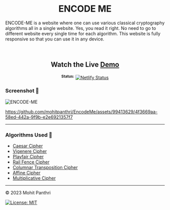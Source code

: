 <div align="center"> 
  <h1>ENCODE ME</h1>
</div>
  
ENCODE-ME is a website where one can use various classical cryptography algorithms all in a single website.
Yes, you read it right. No need to go to different website every single time for each algorithm.
This website is fully responsive so that you can use it in any device.

<br>

<div align="center"> 

## Watch the Live [Demo](https://encodeme.netlify.app/)  
<sup>**Status:**</sup>  [![Netlify Status](https://api.netlify.com/api/v1/badges/1a237f2f-9601-4cf7-a1f7-baf667d32663/deploy-status)](https://app.netlify.com/sites/stegify/deploys)
</div> 


### Screenshot 📸

![ENCODE-ME](https://github.com/mohitpanthri/EncodeMe/assets/99413629/8f984ba2-b357-4ca3-865b-7fbdecd35101)


https://github.com/mohitpanthri/EncodeMe/assets/99413629/4f3669aa-58ed-442a-9f9b-e2e6921357f7



<hr>

### Algorithms Used 📝

- [Caesar Cipher](https://www.geeksforgeeks.org/caesar-cipher-in-cryptography/#:~:text=The%20Caesar%20Cipher%20technique%20is,of%20positions%20down%20the%20alphabet.)
- [Vigenere Cipher](https://www.geeksforgeeks.org/vigenere-cipher/)
- [Playfair Cipher](https://www.geeksforgeeks.org/playfair-cipher-with-examples/)
- [Rail Fence Cipher](https://www.geeksforgeeks.org/rail-fence-cipher-encryption-decryption/)
- [Columnar Transposition Cipher](https://www.geeksforgeeks.org/columnar-transposition-cipher/)
- [Affine Cipher](https://www.geeksforgeeks.org/implementation-affine-cipher/)
- [Multiplicative Cipher](https://www.geeksforgeeks.org/what-is-multiplicative-cipher-in-cryptography/)

<hr>

© 2023 Mohit Panthri

[![License: MIT](https://img.shields.io/badge/License-MIT-yellow.svg)](https://opensource.org/licenses/MIT)
